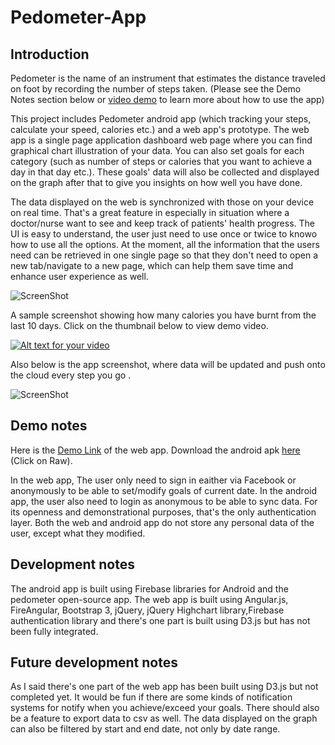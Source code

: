 Pedometer-App
=============

Introduction 
-------
Pedometer is the name of an instrument that estimates the distance traveled on foot by recording the number of steps taken. (Please see the Demo Notes section below or [video demo](http://goo.gl/S9762r) to learn more about how to use the app)

This project includes Pedometer android app (which tracking your steps, calculate your speed, calories etc.) and a web app's prototype. The web app is a single page application dashboard web page where you can find graphical chart illustration of your data. You can also set goals for each category (such as number of steps or calories that you want to achieve a day in that day etc.). These goals' data will also be collected and displayed on the graph after that to give you insights on how well you have done. 

The data displayed on the web is synchronized  with those on your device on real time. That's a great feature in especially in situation where a doctor/nurse want to see and keep track of patients' health progress. The UI is easy to understand, the user just need to use once or twice to knowo how to use all the options.  At the moment, all the information that the users need can be retrieved in one single page so that they don't need to open a new tab/navigate to a new page, which can help them save time and enhance user experience as well.

![ScreenShot](https://raw.githubusercontent.com/vinhnghi223/Pedometer-App/master/Screenshot-WebDashboard.png)

A sample screenshot showing how many calories you have burnt from the last 10 days. Click on the thumbnail below to view demo video.

[![Alt text for your video](https://raw.githubusercontent.com/vinhnghi223/Pedometer-App/master/Screenshot-Youtube.png)](http://goo.gl/S9762r)

Also below is the app screenshot, where data will be updated and push onto the cloud every step you go .

![ScreenShot](https://raw.githubusercontent.com/vinhnghi223/Pedometer-App/master/Screenshot-AndroidApp.png)

Demo notes
-------
Here is the [Demo Link](http://goo.gl/tuD8Vz) of the web app.
Download the android apk [here](http://goo.gl/THILXx) (Click on Raw).

In the web app, The user only need to sign in eaither via Facebook or anonymously to be able to set/modify goals of current date. In the android app, the user also need to login as anonymous to be able to sync data. For its openness and demonstrational purposes, that's the only authentication layer. Both the web and android app do not store any personal data of the user, except what they modified.

Development notes
-------
The android app is built using Firebase libraries for Android and the pedometer open-source app.
The web app is built using Angular.js, FireAngular, Bootstrap 3, jQuery, jQuery Highchart library,Firebase authentication library and there's one part is built using D3.js but has not been fully integrated.

Future development notes
-------
As I said there's one part of the web app has been built using D3.js but not completed yet. 
It would be fun if there are some kinds of notification systems for notify when you achieve/exceed your goals. 
There should also be a feature to export data to csv as well. 
The data displayed on the graph can also be filtered by start and end date, not only by date range.
